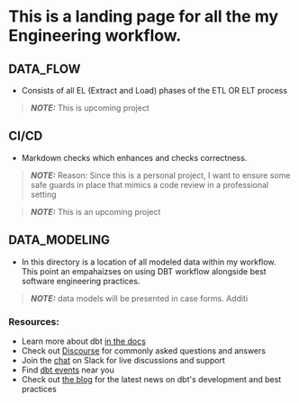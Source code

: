 # This is a landing page for all the my Engineering workflow.

## DATA_FLOW
- Consists of all EL (Extract and Load) phases of the ETL OR ELT process

> **_NOTE:_** This is upcoming project

## CI/CD
- Markdown checks which enhances and checks correctness.

> **_NOTE:_** Reason: Since this is a personal project, I want to ensure some safe guards in place that mimics a code review in a professional setting

> **_NOTE:_** This is an upcoming project

## DATA_MODELING
- In this directory is a location of all modeled data within my workflow. This point an empahaizses on using DBT workflow alongside best software engineering practices.

> **_NOTE:_** data models will be presented in case forms. Additi
### Resources:
- Learn more about dbt [in the docs](https://docs.getdbt.com/docs/introduction)
- Check out [Discourse](https://discourse.getdbt.com/) for commonly asked questions and answers
- Join the [chat](https://community.getdbt.com/) on Slack for live discussions and support
- Find [dbt events](https://events.getdbt.com) near you
- Check out [the blog](https://blog.getdbt.com/) for the latest news on dbt's development and best practices
